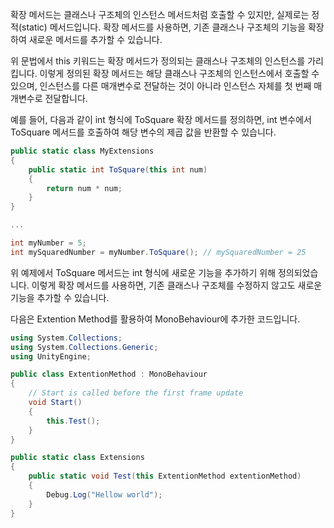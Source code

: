 확장 메서드는 클래스나 구조체의 인스턴스 메서드처럼 호출할 수 있지만, 실제로는 정적(static) 메서드입니다. 확장 메서드를 사용하면, 기존 클래스나 구조체의 기능을 확장하여 새로운 메서드를 추가할 수 있습니다.

위 문법에서 this 키워드는 확장 메서드가 정의되는 클래스나 구조체의 인스턴스를 가리킵니다. 이렇게 정의된 확장 메서드는 해당 클래스나 구조체의 인스턴스에서 호출할 수 있으며, 인스턴스를 다른 매개변수로 전달하는 것이 아니라 인스턴스 자체를 첫 번째 매개변수로 전달합니다.

예를 들어, 다음과 같이 int 형식에 ToSquare 확장 메서드를 정의하면, int 변수에서 ToSquare 메서드를 호출하여 해당 변수의 제곱 값을 반환할 수 있습니다.

```c#
public static class MyExtensions
{
    public static int ToSquare(this int num)
    {
        return num * num;
    }
}

...

int myNumber = 5;
int mySquaredNumber = myNumber.ToSquare(); // mySquaredNumber = 25
```

위 예제에서 ToSquare 메서드는 int 형식에 새로운 기능을 추가하기 위해 정의되었습니다. 이렇게 확장 메서드를 사용하면, 기존 클래스나 구조체를 수정하지 않고도 새로운 기능을 추가할 수 있습니다.

다음은 Extention Method를 활용하여 MonoBehaviour에 추가한 코드입니다.

```c#
using System.Collections;
using System.Collections.Generic;
using UnityEngine;

public class ExtentionMethod : MonoBehaviour
{
    // Start is called before the first frame update
    void Start()
    {
        this.Test();   
    }
}

public static class Extensions
{
    public static void Test(this ExtentionMethod extentionMethod)
    {
        Debug.Log("Hellow world");
    }
}
```